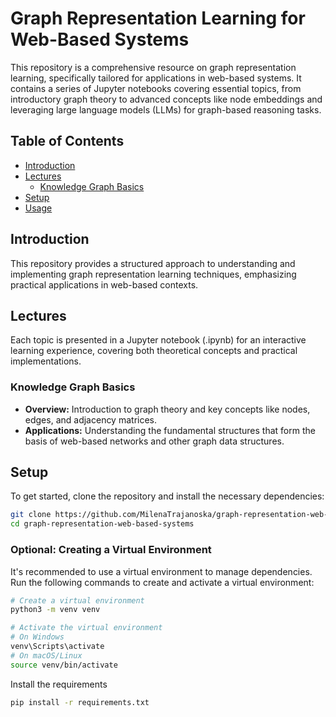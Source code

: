 # Graph Representation Learning for Web-Based Systems

This repository is a comprehensive resource on graph representation learning, specifically tailored for applications in web-based systems. It contains a series of Jupyter notebooks covering essential topics, from introductory graph theory to advanced concepts like node embeddings and leveraging large language models (LLMs) for graph-based reasoning tasks.

## Table of Contents

- [Introduction](#introduction)
- [Lectures](#lectures)
  - [Knowledge Graph Basics](https://github.com/MilenaTrajanoska/graph-representation-web-based-systems/blob/main/L1_Knowledge_Graph_Basics.ipynb)
- [Setup](#setup)
- [Usage](#usage)

## Introduction

This repository provides a structured approach to understanding and implementing graph representation learning techniques, emphasizing practical applications in web-based contexts.

## Lectures

Each topic is presented in a Jupyter notebook (.ipynb) for an interactive learning experience, covering both theoretical concepts and practical implementations.

### Knowledge Graph Basics
- **Overview:** Introduction to graph theory and key concepts like nodes, edges, and adjacency matrices.
- **Applications:** Understanding the fundamental structures that form the basis of web-based networks and other graph data structures.

## Setup

To get started, clone the repository and install the necessary dependencies:

```bash
git clone https://github.com/MilenaTrajanoska/graph-representation-web-based-systems.git
cd graph-representation-web-based-systems
```

### Optional: Creating a Virtual Environment

It's recommended to use a virtual environment to manage dependencies. Run the following commands to create and activate a virtual environment:

```bash
# Create a virtual environment
python3 -m venv venv

# Activate the virtual environment
# On Windows
venv\Scripts\activate
# On macOS/Linux
source venv/bin/activate
```

Install the requirements
```bash
pip install -r requirements.txt
```
